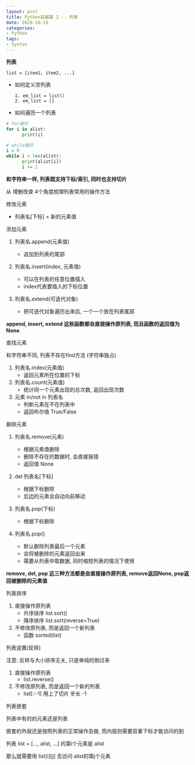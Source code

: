 ```yaml
---
layout: post
title: Python容器篇 2 -- 列表
date: 2020-10-15
categories:
- Python
tags:
- Syntax
---
```


**列表**

`list = [item1, item2, ...]`
* 如何定义空列表

      1. em_list = list()
      2. em_list = []

* 如何遍历一个列表
```python
# for循环
for i in alist:
      print(i)

# while循环
i = 0
while i < len(alist):
      print(alist[i])
      i += 1
```

**和字符串一样, 列表既支持下标/索引, 同时也支持切片**

从 增删改查 4个角度梳理列表常用的操作方法<br>

修改元素<br>

* 列表名[下标] = 新的元素值

添加元素<br>

1. 列表名.append(元素值)
      * 追加到列表的尾部


2. 列表名.insert(index, 元素值)
      * 可以在列表的任意位置插入
      * index代表要插入的下标位置

3. 列表名.extend(可迭代对象)
      * 把可迭代对象遍历出来后, 一个一个放在列表尾部

**append, insert, extend 这些函数都会直接操作原列表, 而且函数的返回值为 None**

查找元素<br>

和字符串不同, 列表不存在find方法 (字符串独占)<br>

1. 列表名.index(元素值)
      * 返回元素所在位置的下标
2. 列表名.count(元素值)
      * 统计同一个元素出现的总次数, 返回出现次数
3. 元素 in/not in 列表名
      * 判断元素在不在列表中
      * 返回布尔值 True/False

删除元素<br>

1. 列表名.remove(元素)
      * 根据元素值删除
      * 删除不存在的数据时, 会直接报错
      * 返回值 None

2. del 列表名[下标]
      * 根据下标删除
      * 后边的元素会自动向前移动

3. 列表名.pop(下标)
      * 根据下标删除

4. 列表名.pop()
      * 默认删除列表最后一个元素
      * 会将被删除的元素返回出来
      * 需要从列表中取数据, 同时缩短列表的情况下使用

**remove, del, pop 这三种方法都是会直接操作原列表, remove返回None, pop返回被删除的元素值**

列表排序<br>

1. 直接操作原列表
      * 升序排序 list.sort()
      * 降序排序 list.sort(reverse=True)
2. 不修改原列表, 而是返回一个新列表
      * 函数 sorted(list)  

列表逆置(反转)<br>

注意: 反转与大小排序无关, 只是单纯的倒过来<br>

1. 直接操作原列表
      * list.reverse()
2. 不修改原列表, 而是返回一个新的列表
      * list[::-1] 用上了切片 步长 -1

列表嵌套<br>

列表中有的的元素还是列表<br>

嵌套的外层还是按照列表的正常操作去做, 而内层则需要双重下标才能访问的到<br>

列表 list = [..., alist, ...] 的第i个元素是 alist<br>

那么就需要用 list[i][j] 去访问 alist的第j个元素
